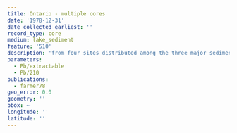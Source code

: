 ```yaml
---
title: Ontario - multiple cores
date: '1978-12-31'
date_collected_earliest: ''
record_type: core
medium: lake_sediment
feature: '510'
description: 'from four sites distributed among the three major sedimentary basins - Niagara, Mississauga and Rochester'
parameters:
  - Pb/extractable
  - Pb/210
publications:
  - farmer78
geo_error: 0.0
geometry: ''
bbox: ~
longitude: ''
latitude: ''
---
```


